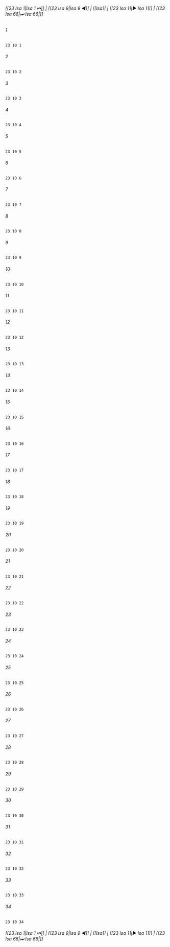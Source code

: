 
###### [[23 Isa 1|Isa 1 ⏮]] | [[23 Isa 9|Isa 9 ◀]] | [[Isa]] | [[23 Isa 11|▶ Isa 11]] | [[23 Isa 66|⏭ Isa 66|]]

###### 1
``` verse
23 10 1 
```
###### 2
``` verse
23 10 2 
```
###### 3
``` verse
23 10 3 
```
###### 4
``` verse
23 10 4 
```
###### 5
``` verse
23 10 5 
```
###### 6
``` verse
23 10 6 
```
###### 7
``` verse
23 10 7 
```
###### 8
``` verse
23 10 8 
```
###### 9
``` verse
23 10 9 
```
###### 10
``` verse
23 10 10 
```
###### 11
``` verse
23 10 11 
```
###### 12
``` verse
23 10 12 
```
###### 13
``` verse
23 10 13 
```
###### 14
``` verse
23 10 14 
```
###### 15
``` verse
23 10 15 
```
###### 16
``` verse
23 10 16 
```
###### 17
``` verse
23 10 17 
```
###### 18
``` verse
23 10 18 
```
###### 19
``` verse
23 10 19 
```
###### 20
``` verse
23 10 20 
```
###### 21
``` verse
23 10 21 
```
###### 22
``` verse
23 10 22 
```
###### 23
``` verse
23 10 23 
```
###### 24
``` verse
23 10 24 
```
###### 25
``` verse
23 10 25 
```
###### 26
``` verse
23 10 26 
```
###### 27
``` verse
23 10 27 
```
###### 28
``` verse
23 10 28 
```
###### 29
``` verse
23 10 29 
```
###### 30
``` verse
23 10 30 
```
###### 31
``` verse
23 10 31 
```
###### 32
``` verse
23 10 32 
```
###### 33
``` verse
23 10 33 
```
###### 34
``` verse
23 10 34 
```

###### [[23 Isa 1|Isa 1 ⏮]] | [[23 Isa 9|Isa 9 ◀]] | [[Isa]] | [[23 Isa 11|▶ Isa 11]] | [[23 Isa 66|⏭ Isa 66|]]


